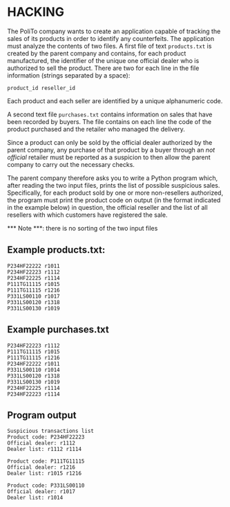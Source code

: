 # HACKING

The PoliTo company wants to create an application capable of tracking the sales of its products in order to
identify any counterfeits. The application must analyze the contents of two files. A first file of
text `products.txt` is created by the parent company and contains, for each product manufactured, the identifier of the unique one
official dealer who is authorized to sell the product. There are two for each line in the file
information (strings separated by a space):

    product_id reseller_id

Each product and each seller are identified by a unique alphanumeric code.

A second text file `purchases.txt` contains information on sales that have been recorded by
buyers. The file contains on each line the code of the product purchased and the retailer who managed the delivery.

Since a product can only be sold by the official dealer authorized by the parent company,
any purchase of that product by a buyer through an _not official_ retailer must be reported
as a suspicion to then allow the parent company to carry out the necessary checks.

The parent company therefore asks you to write a Python program which, after reading the two input files, prints the
list of possible suspicious sales. Specifically, for each product sold by one or more non-resellers
authorized, the program must print the product code on output (in the format indicated in the example below)
in question, the official reseller and the list of all resellers with which customers have registered the
sale.

*** Note ***: there is no sorting of the two input files

## Example products.txt:

    P234HF22222 r1011  
    P234HF22223 r1112  
    P234HF22225 r1114  
    P111TG11115 r1015  
    P111TG11115 r1216  
    P331LS00110 r1017  
    P331LS00120 r1318  
    P331LS00130 r1019  

## Example purchases.txt

    P234HF22223 r1112
    P111TG11115 r1015
    P111TG11115 r1216
    P234HF22222 r1011
    P331LS00110 r1014
    P331LS00120 r1318
    P331LS00130 r1019
    P234HF22225 r1114
    P234HF22223 r1114

## Program output

    Suspicious transactions list
    Product code: P234HF22223
    Official dealer: r1112
    Dealer list: r1112 r1114
    
    Product code: P111TG11115
    Official dealer: r1216
    Dealer list: r1015 r1216
    
    Product code: P331LS00110
    Official dealer: r1017
    Dealer list: r1014 
